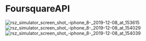 # FoursquareAPI

![rsz_simulator_screen_shot_-_iphone_8_-_2019-12-08_at_153615](https://user-images.githubusercontent.com/47924250/70389520-6d402100-19d1-11ea-84e7-2a0db0b4c007.png)  ![rsz_simulator_screen_shot_-_iphone_8_-_2019-12-08_at_154029](https://user-images.githubusercontent.com/47924250/70389521-77621f80-19d1-11ea-9d4f-c8656c9f2fd4.png)  ![rsz_simulator_screen_shot_-_iphone_8_-_2019-12-08_at_154039](https://user-images.githubusercontent.com/47924250/70389524-79c47980-19d1-11ea-8134-8c5d554aaff2.png)


